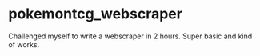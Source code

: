 # pokemontcg_webscraper
Challenged myself to write a webscraper in 2 hours. Super basic and kind of works.
